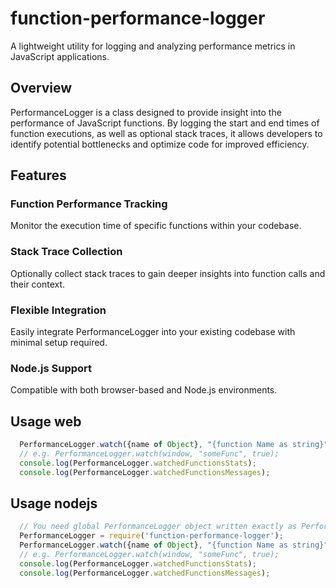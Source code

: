 # function-performance-logger
A lightweight utility for logging and analyzing performance metrics in JavaScript applications.

## Overview
PerformanceLogger is a class designed to provide insight into the performance of JavaScript functions. By logging the start and end times of function executions, as well as optional stack traces, it allows developers to identify potential bottlenecks and optimize code for improved efficiency.

## Features
### Function Performance Tracking 
Monitor the execution time of specific functions within your codebase.
### Stack Trace Collection 
Optionally collect stack traces to gain deeper insights into function calls and their context.
### Flexible Integration 
Easily integrate PerformanceLogger into your existing codebase with minimal setup required.
### Node.js Support 
Compatible with both browser-based and Node.js environments.

## Usage web

```javascript
  PerformanceLogger.watch({name of Object}, "{function Name as string}", true);
  // e.g. PerformanceLogger.watch(window, "someFunc", true);
  console.log(PerformanceLogger.watchedFunctionsStats);
  console.log(PerformanceLogger.watchedFunctionsMessages);
```

## Usage nodejs 

```javascript
  // You need global PerformanceLogger object written exactly as PerformanceLogger
  PerformanceLogger = require('function-performance-logger');
  PerformanceLogger.watch({name of Object}, "{function Name as string}", true);
  // e.g. PerformanceLogger.watch(window, "someFunc", true);
  console.log(PerformanceLogger.watchedFunctionsStats);
  console.log(PerformanceLogger.watchedFunctionsMessages);
```
